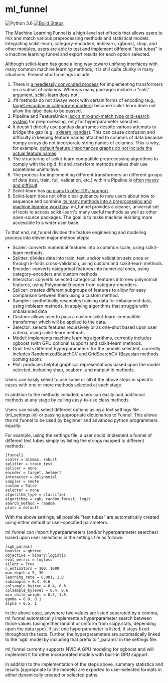 # ml_funnel

![Python 3.6](https://img.shields.io/badge/python-3.6-blue.svg)
[![Build Status](https://img.shields.io/travis/with_precedent/ml_funnel.svg)](https://travis-ci.org/with_precedent/ml_funnel)

The Machine Learning Funnel is a high-level set of tools that allows users to mix and match various preprocessing methods and statistical models. Integrating scikit-learn, category-encoders, imblearn, xgboost, shap, and other modules, users are able to test and implement different "test tubes" in a machine learning funnel and export results for each option selected.

Although scikit-learn has gone a long way toward unifying interfaces with many common machine learning methods, it is still quite clunky in many situations. Present shortcomings include:
1) There is [a needlessly convoluted process](https://github.com/scikit-learn-contrib/sklearn-pandas#transformation-mapping) for implementing transformers on a subset of columns. Whereas many packages include a "cols" argument, [scikit-learn does not](https://medium.com/vickdata/easier-machine-learning-with-the-new-column-transformer-from-scikit-learn-c2268ea9564c).
2) .fit methods do not always work with certain forms of encoding (e.g., [target encoding in category-encoders](https://github.com/scikit-learn-contrib/categorical-encoding/issues/104)) because scikit-learn does not allow the label data to be passed.
3) Pipeline and FeatureUnion [lack a mix-and-match type grid-search system](https://buildmedia.readthedocs.org/media/pdf/scikit-learn-enhancement-proposals/latest/scikit-learn-enhancement-proposals.pdf) for preprocessing, only for hyperparameter searches.
4) It doesn't directly use pandas dataframes despite various attempts to bridge the gap (e.g., [sklearn_pandas](https://github.com/scikit-learn-contrib/sklearn-pandas)). This can cause confusion and difficulty in keeping feature names attached to columns of data because numpy arrays do not incorporate string names of columns. This is why, for example, [default feature_importances graphs do not include the actual feature names](https://stackoverflow.com/questions/44511636/matplotlib-plot-feature-importance-with-feature-names).
5) The structuring of scikit-learn compatible preprocessing algorithms to comply with the rigid .fit and .transform methods makes their use sometimes unintuitive.
6) The process for implementing different transformers on different groups of data (test, train, full, validation, etc.) within a Pipeline is [often messy and difficult](https://towardsdatascience.com/preprocessing-with-sklearn-a-complete-and-comprehensive-guide-670cb98fcfb9).
7) Scikit-learn has [no plans to offer GPU support](https://scikit-learn.org/stable/faq.html#will-you-add-gpu-support).
8) Scikit-learn does not offer clear guidance to new users about how to sequence and combine [its many methods into a preprocessing and machine learning workflow](https://scikit-learn.org/stable/modules/classes.html).
ml_funnel provides a cleaner, universal set of tools to access scikit-learn's many useful methods as well as other open-source packages. The goal is to make machine learning more accessible to a wider user base.

To that end, ml_funnel divides the feature engineering and modeling process into eleven major method steps:

* Scaler: converts numerical features into a common scale, using scikit-learn methods.
* Splitter: divides data into train, test, and/or validation sets once or through k-folds cross-validation, using custom and scikit-learn methods.
* Encoder: converts categorical features into numerical ones, using category-encoders and custom methods.
* Interactor: converts selected categorical features into new polynomial features, using PolynomialEncoder from category-encoders.
* Splicer: creates different subgroups of features to allow for easy comparison between them using a custom method.
* Sampler: synthetically resamples training data for imbalanced data, using imblearn methods, in applying algorithms that struggle with imbalanced data
* Custom: allows user to pass a custom scikit-learn-compatible transformer which will be applied to the data.
* Selector: selects features recursively or as one-shot based upon user criteria, using scikit-learn methods.
* Model: implements machine learning algorithms, currently includes xgboost (with GPU optional support) and scikit-learn methods.
* Grid: tests different hyperparameters for the models selected, currently includes RandomizedSearchCV and GridSearchCV (Bayesian methods coming soon).
* Plot: produces helpful graphical representations based upon the model selected, including shap, seaborn, and matplotlib methods.

Users can easily select to use some or all of the above steps in specific cases with one or more methods selected at each stage.

In addition to the methods included, users can easily add additional methods at any stage by calling easy-to-use class methods.

Users can easily select different options using a text settings file (ml_settings.ini) or passing appropriate dictionaries to Funnel. This allows the ml_funnel to be used by beginner and advanced python programmers equally.

For example, using the settings file, a user could implement a funnel of different test tubes simply by listing the strings mapped to different methods:

    [funnel]
    scaler = minmax, robust
    splitter = train_test
    splicer = none
    encoder = target, helmert
    interactor = polynomial
    sampler = smote
    custom = False
    selector = none
    algorithm_type = classifier
    algorithms = xgb, random_forest, logit
    search_method = random
    plots = default

With the above settings, all possible "test tubes" are automatically created using either default or user-specified parameters.

ml_funnel can import hyperparameters (and/or hyperparameter searches) based upon user selections in the settings file as follows:

    [xgb_params]
    booster = gbtree
    objective = binary:logistic
    eval_metric = logloss
    silent = True
    n_estimators = 100, 1000
    max_depth = 5, 30
    learning_rate = 0.001, 1.0
    subsample = 0.4, 0.6
    colsample_bytree = 0.4, 0.6
    colsample_bylevel = 0.4, 0.6
    min_child_weight = 0.5, 1.5
    gamma = 0.0, 0.1
    alpha = 0.5, 1

In the above case, anywhere two values are listed separated by a comma, ml_funnel automatically implements a hyperparameter search between those values (using either randint or uniform from scipy.stats, depending upon the data type). If just one hyperparameter is listed, it stays fixed throughout the tests. Further, the hyperparameters are automatically linked to the 'xgb' model by including that prefix to '_params' in the settings file.

ml_funnel currently supports NVIDIA GPU modeling for xgboost and will implement it for other incorporated models with built-in GPU support.

In addition to the implementation of the steps above, summary statistics and results (appropriate to the models) are exported to user-selected formats in either dynamically created or selected paths.
